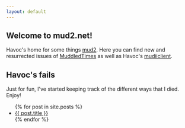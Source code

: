```yaml
---
layout: default
---
```


## Welcome to mud2.net!

Havoc's home for some things <a href="http://www.mudii.co.uk">mud2</a>. Here you can find new and resurrected issues of <a href="/muddledtimes/site/index.html">MuddledTimes</a> as well as Havoc's <a href="/mudiiclient">mudiiclient</a>.

## Havoc's fails

Just for fun, I've started keeping track of the different ways that I died. Enjoy!

<ul>
  {% for post in site.posts %}
    <li>
      <a href="{{ post.url }}">{{ post.title }}</a>
    </li>
  {% endfor %}
</ul>
